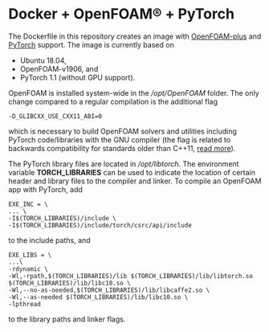 # Docker + OpenFOAM&reg; + PyTorch

The Dockerfile in this repository creates an image with [OpenFOAM-plus](https://openfoam.com/) and [PyTorch](https://pytorch.org/) support. The image is currently based on
- Ubuntu 18.04,
- OpenFOAM-v1906, and
- PyTorch 1.1 (without GPU support).

OpenFOAM is installed system-wide in the */opt/OpenFOAM* folder. The only change compared to a regular compilation is the additional flag
```
-D_GLIBCXX_USE_CXX11_ABI=0
```
which is necessary to build OpenFOAM solvers and utilities including PyTorch code/libraries with the GNU compiler (the flag is related to backwards compatibility for standards older than C++11, [read more](https://gcc.gnu.org/onlinedocs/libstdc++/manual/using_dual_abi.html)).

The PyTorch library files are located in */opt/libtorch*. The environment variable **TORCH_LIBRARIES** can be used to indicate the location of certain header and library files to the compiler and linker. To compile an OpenFOAM app with PyTorch, add
```
EXE_INC = \
... \
-I$(TORCH_LIBRARIES)/include \
-I$(TORCH_LIBRARIES)/include/torch/csrc/api/include
```
to the include paths, and
```
EXE_LIBS = \
...\
-rdynamic \
-Wl,-rpath,$(TORCH_LIBRARIES)/lib $(TORCH_LIBRARIES)/lib/libtorch.so $(TORCH_LIBRARIES)/lib/libc10.so \
-Wl,--no-as-needed,$(TORCH_LIBRARIES)/lib/libcaffe2.so \
-Wl,--as-needed $(TORCH_LIBRARIES)/lib/libc10.so \
-lpthread
```
to the library paths and linker flags.
